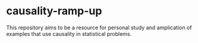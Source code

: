 # causality-ramp-up
This repository aims to be a resource for personal study and amplication of examples that use causality in statistical problems.
